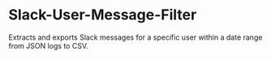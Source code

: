 # Slack-User-Message-Filter
Extracts and exports Slack messages for a specific user within a date range from JSON logs to CSV.

